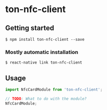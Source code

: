 # ton-nfc-client

## Getting started

`$ npm install ton-nfc-client --save`

### Mostly automatic installation

`$ react-native link ton-nfc-client`

## Usage
```javascript
import NfcCardModule from 'ton-nfc-client';

// TODO: What to do with the module?
NfcCardModule;
```
